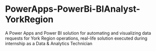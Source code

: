 # PowerApps-PowerBi-BIAnalyst-YorkRegion
A Power Apps and Power BI solution for automating and visualizing data requests for York Region operations, real-life solution executed during internship as a Data &amp; Analytics Technician
